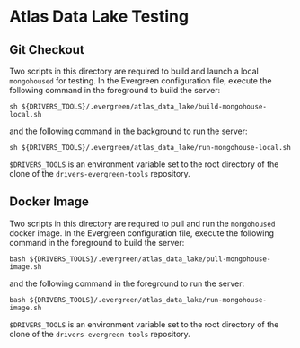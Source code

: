 # Atlas Data Lake Testing

## Git Checkout

Two scripts in this directory are required to build and launch a local
`mongohoused` for testing. In the Evergreen configuration file, execute
the following command in the foreground to build the server:

```
sh ${DRIVERS_TOOLS}/.evergreen/atlas_data_lake/build-mongohouse-local.sh
```

and the following command in the background to run the server:

```
sh ${DRIVERS_TOOLS}/.evergreen/atlas_data_lake/run-mongohouse-local.sh
```

`$DRIVERS_TOOLS` is an environment variable set to the root directory
of the clone of the `drivers-evergreen-tools` repository.

## Docker Image

Two scripts in this directory are required to pull and run the
`mongohoused` docker image.  In the Evergreen configuration file, execute
the following command in the foreground to build the server:

```
bash ${DRIVERS_TOOLS}/.evergreen/atlas_data_lake/pull-mongohouse-image.sh
```

and the following command in the foreground to run the server:

```
bash ${DRIVERS_TOOLS}/.evergreen/atlas_data_lake/run-mongohouse-image.sh
```

`$DRIVERS_TOOLS` is an environment variable set to the root directory
of the clone of the `drivers-evergreen-tools` repository.
